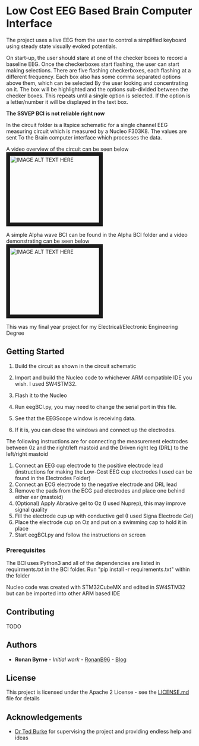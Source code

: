 # Low Cost EEG Based Brain Computer Interface

The project uses a live EEG from the user to control a simplified keyboard using steady state visually evoked potentials.

On start-up, the user should stare at one of the checker boxes to record a baseline EEG. Once the checkerboxes start flashing, the user can start making selections. There are five flashing checkerboxes, each flashing at a different frequency. Each box also has some comma separated options above them, which can be selected
By the user looking and concentrating on it. The box will be highlighted and the options sub-divided between the checker boxes. This repeats until a single option is selected. If the option is a letter/number it will be displayed in the text box.

**The SSVEP BCI is not reliable right now**

In the circuit folder is a ltspice schematic for a single channel EEG measuring circuit which is measured by a Nucleo F303K8. The values are sent
To the Brain computer interface which processes the data.

A video overview of the circuit can be seen below  
<a href="http://www.youtube.com/watch?feature=player_embedded&v=Ilv_VNvS42w
" target="_blank"><img src="http://img.youtube.com/vi/Ilv_VNvS42w/0.jpg" 
alt="IMAGE ALT TEXT HERE" width="240" height="180" border="10" /></a>

A simple Alpha wave BCI can be found in the Alpha BCI folder and a video demonstrating can be seen below  
<a href="http://www.youtube.com/watch?feature=player_embedded&v=Ehdn_71upWc
" target="_blank"><img src="http://img.youtube.com/vi/Ehdn_71upWc/0.jpg" 
alt="IMAGE ALT TEXT HERE" width="240" height="180" border="10" /></a>

This was my final year project for my Electrical/Electronic Engineering Degree

## Getting Started

1. Build the circuit as shown in the circuit schematic
2. Import and build the Nucleo code to whichever ARM compatible IDE you wish. I used SW4STM32.
3. Flash it to the Nucleo

1. Run eegBCI.py, you may need to change the serial port in this file.
2. See that the EEGScope window is receiving data. 
3. If it is, you can close the windows and connect up the electrodes.

The following instructions are for connecting the measurement electrodes between 0z and the right/left mastoid and the Driven right leg (DRL) to the left/right mastoid

1. Connect an EEG cup electrode to the positive electrode lead (instructions for making the Low-Cost EEG cup electrodes I used can be found in the Electrodes Folder)
2. Connect an ECG electrode to the negative electrode and DRL lead
3. Remove the pads from the ECG pad electrodes and place one behind either ear (mastoid)
4. (Optional) Apply Abrasive gel to Oz (I used Nuprep), this may improve signal quality
5. Fill the electrode cup up with conductive gel (I used Signa Electrode Gel)
6. Place the electrode cup on Oz and put on a swimming cap to hold it in place
7. Start eegBCI.py and follow the instructions on screen

### Prerequisites

The BCI uses Python3 and all of the dependencies are listed in requirments.txt in the BCI folder. 
Run "pip install -r requirements.txt" within the folder

Nucleo code was created with STM32CubeMX and edited in SW4STM32 but can be imported into other ARM based IDE

## Contributing

TODO

## Authors

* **Ronan Byrne** - *Initial work* - [RonanB96](https://github.com/RonanB96) - [Blog](https://roboroblog.wordpress.com/)

## License

This project is licensed under the Apache 2 License - see the [LICENSE.md](LICENSE.md) file for details

## Acknowledgements

* [Dr Ted Burke](https://batchloaf.wordpress.com/) for supervising the project and providing endless help and ideas
